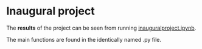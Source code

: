 # Inaugural project

The **results** of the project can be seen from running [inauguralproject.ipynb](inauguralproject.ipynb).

The main functions are found in the identically named .py file.



